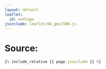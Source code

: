 ```yaml
---
layout: default
leaflet:
  id: osmlogo
jsinclude: leaflet/04_geoJSON.js
---
```

# Source:

```javascript
{% include_relative {{ page.jsinclude }} %}
```

